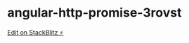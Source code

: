 # angular-http-promise-3rovst

[Edit on StackBlitz ⚡️](https://stackblitz.com/edit/angular-http-promise-3rovst)